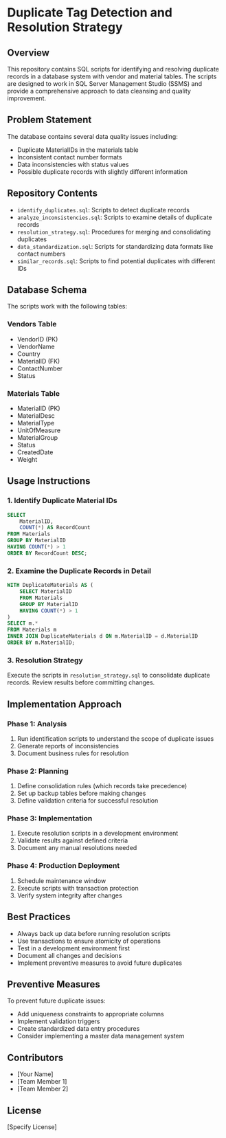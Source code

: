 # Duplicate Tag Detection and Resolution Strategy

## Overview
This repository contains SQL scripts for identifying and resolving duplicate records in a database system with vendor and material tables. The scripts are designed to work in SQL Server Management Studio (SSMS) and provide a comprehensive approach to data cleansing and quality improvement.

## Problem Statement
The database contains several data quality issues including:
- Duplicate MaterialIDs in the materials table
- Inconsistent contact number formats
- Data inconsistencies with status values
- Possible duplicate records with slightly different information

## Repository Contents
- `identify_duplicates.sql`: Scripts to detect duplicate records
- `analyze_inconsistencies.sql`: Scripts to examine details of duplicate records
- `resolution_strategy.sql`: Procedures for merging and consolidating duplicates
- `data_standardization.sql`: Scripts for standardizing data formats like contact numbers
- `similar_records.sql`: Scripts to find potential duplicates with different IDs

## Database Schema
The scripts work with the following tables:

### Vendors Table
- VendorID (PK)
- VendorName
- Country
- MaterialID (FK)
- ContactNumber
- Status

### Materials Table
- MaterialID (PK)
- MaterialDesc
- MaterialType
- UnitOfMeasure
- MaterialGroup
- Status
- CreatedDate
- Weight

## Usage Instructions

### 1. Identify Duplicate Material IDs
```sql
SELECT 
    MaterialID,
    COUNT(*) AS RecordCount
FROM Materials
GROUP BY MaterialID
HAVING COUNT(*) > 1
ORDER BY RecordCount DESC;
```

### 2. Examine the Duplicate Records in Detail
```sql
WITH DuplicateMaterials AS (
    SELECT MaterialID
    FROM Materials
    GROUP BY MaterialID
    HAVING COUNT(*) > 1
)
SELECT m.*
FROM Materials m
INNER JOIN DuplicateMaterials d ON m.MaterialID = d.MaterialID
ORDER BY m.MaterialID;
```

### 3. Resolution Strategy
Execute the scripts in `resolution_strategy.sql` to consolidate duplicate records. Review results before committing changes.

## Implementation Approach

### Phase 1: Analysis
1. Run identification scripts to understand the scope of duplicate issues
2. Generate reports of inconsistencies
3. Document business rules for resolution

### Phase 2: Planning
1. Define consolidation rules (which records take precedence)
2. Set up backup tables before making changes
3. Define validation criteria for successful resolution

### Phase 3: Implementation
1. Execute resolution scripts in a development environment
2. Validate results against defined criteria
3. Document any manual resolutions needed

### Phase 4: Production Deployment
1. Schedule maintenance window
2. Execute scripts with transaction protection
3. Verify system integrity after changes

## Best Practices
- Always back up data before running resolution scripts
- Use transactions to ensure atomicity of operations
- Test in a development environment first
- Document all changes and decisions
- Implement preventive measures to avoid future duplicates

## Preventive Measures
To prevent future duplicate issues:
- Add uniqueness constraints to appropriate columns
- Implement validation triggers
- Create standardized data entry procedures
- Consider implementing a master data management system

## Contributors
- [Your Name]
- [Team Member 1]
- [Team Member 2]

## License
[Specify License]

